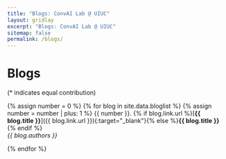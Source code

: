 ```yaml
---
title: "Blogs: ConvAI Lab @ UIUC"
layout: gridlay
excerpt: "Blogs: ConvAI Lab @ UIUC"
sitemap: false
permalink: /blogs/
---
```



# Blogs

<!-- ## Group highlights

**At the end of this page, you can find the [full list of blogcations and patents](#full-list-of-blogcations). All papers are also available on [arXiv](https://arxiv.org/search/?searchtype=author&query=Allan%2C+M+P).**

{% assign number_printed = 0 %}
{% for blog in site.data.bloglist %}

{% assign even_odd = number_printed | modulo: 2 %}
{% if blog.highlight == 1 %}

{% if even_odd == 0 %}
<div class="row">
{% endif %}

<div class="col-sm-6 clearfix">
 <div class="well">
  <pubtit>{{ blog.title }}</pubtit>
  <img src="{{ site.url }}{{ site.baseurl }}/images/pubpic/{{ blog.image }}" class="img-responsive" width="33%" style="float: left" />
  <p>{{ blog.description }}</p>
  <p><em>{{ blog.authors }}</em></p>
  <p><strong><a href="{{ blog.link.url }}">{{ blog.link.display }}</a></strong></p>
  <p class="text-danger"><strong> {{ blog.news1 }}</strong></p>
  <p> {{ blog.news2 }}</p>
 </div>
</div>

{% assign number_printed = number_printed | plus: 1 %}

{% if even_odd == 1 %}
</div>
{% endif %}

{% endif %}
{% endfor %}

{% assign even_odd = number_printed | modulo: 2 %}
{% if even_odd == 1 %}
</div>
{% endif %}

<p> &nbsp; </p> -->

<!-- 
## Patents
<em>Milan P Allan, S Gröblacher, RA Norte, M Leeuwenhoek</em><br />Novel atomic force microscopy probes with phononic crystals<br /> PCT/NL20-20/050797 (2020)

<em>Milan P Allan</em><br /> Methods of manufacturing superconductor and phononic elements <br /> <a href="https://patents.google.com/patent/US10439125B2/en?inventor=Milan+ALLAN&oq=inventor:(Milan+ALLAN)">US10439125B2 (2016)</a> -->

<!-- ## Full List of blogcations -->

<!-- {% for blog in site.data.bloglist %}

  <a href="{{ blog.link.url }}">{{ blog.title }}</a> <br />
  <em>{{ blog.authors }} </em><br />{{ blog.link.display }}

{% endfor %} -->

(&#42; indicates equal contribution)

{% assign number = 0 %}
{% for blog in site.data.bloglist %}
{% assign number = number | plus: 1 %}
{{ number }}. {% if blog.link.url %}[**{{ blog.title }}**]({{ blog.link.url }}){:target="_blank"}{% else %}**{{ blog.title }}**{% endif %}<br />
<em>{{ blog.authors }}</em><br />
<!-- {{ blog.link.display }} -->
{% endfor %}
